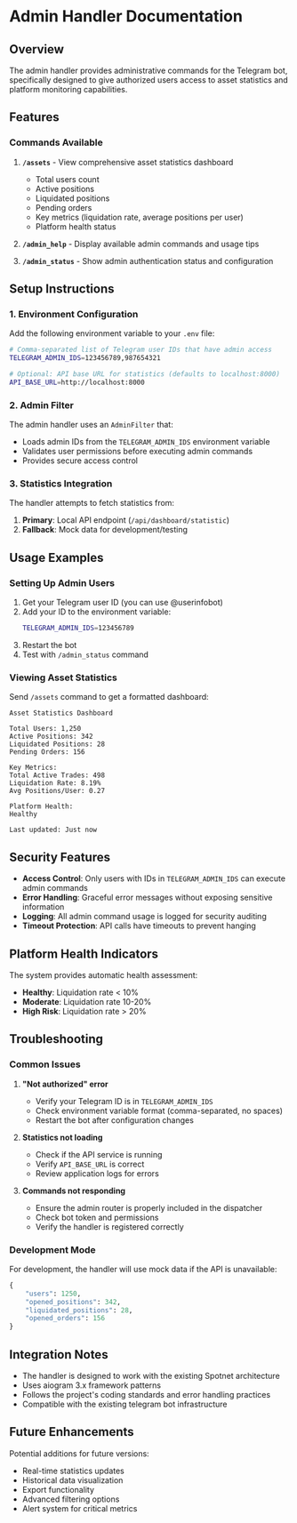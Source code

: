 # Admin Handler Documentation

## Overview

The admin handler provides administrative commands for the Telegram bot, specifically designed to give authorized users access to asset statistics and platform monitoring capabilities.

## Features

### Commands Available

1. **`/assets`** - View comprehensive asset statistics dashboard

   - Total users count
   - Active positions
   - Liquidated positions
   - Pending orders
   - Key metrics (liquidation rate, average positions per user)
   - Platform health status

2. **`/admin_help`** - Display available admin commands and usage tips

3. **`/admin_status`** - Show admin authentication status and configuration

## Setup Instructions

### 1. Environment Configuration

Add the following environment variable to your `.env` file:

```bash
# Comma-separated list of Telegram user IDs that have admin access
TELEGRAM_ADMIN_IDS=123456789,987654321

# Optional: API base URL for statistics (defaults to localhost:8000)
API_BASE_URL=http://localhost:8000
```

### 2. Admin Filter

The admin handler uses an `AdminFilter` that:

- Loads admin IDs from the `TELEGRAM_ADMIN_IDS` environment variable
- Validates user permissions before executing admin commands
- Provides secure access control

### 3. Statistics Integration

The handler attempts to fetch statistics from:

1. **Primary**: Local API endpoint (`/api/dashboard/statistic`)
2. **Fallback**: Mock data for development/testing

## Usage Examples

### Setting Up Admin Users

1. Get your Telegram user ID (you can use @userinfobot)
2. Add your ID to the environment variable:
   ```bash
   TELEGRAM_ADMIN_IDS=123456789
   ```
3. Restart the bot
4. Test with `/admin_status` command

### Viewing Asset Statistics

Send `/assets` command to get a formatted dashboard:

```
Asset Statistics Dashboard

Total Users: 1,250
Active Positions: 342
Liquidated Positions: 28
Pending Orders: 156

Key Metrics:
Total Active Trades: 498
Liquidation Rate: 8.19%
Avg Positions/User: 0.27

Platform Health:
Healthy

Last updated: Just now
```

## Security Features

- **Access Control**: Only users with IDs in `TELEGRAM_ADMIN_IDS` can execute admin commands
- **Error Handling**: Graceful error messages without exposing sensitive information
- **Logging**: All admin command usage is logged for security auditing
- **Timeout Protection**: API calls have timeouts to prevent hanging

## Platform Health Indicators

The system provides automatic health assessment:

- **Healthy**: Liquidation rate < 10%
- **Moderate**: Liquidation rate 10-20%
- **High Risk**: Liquidation rate > 20%

## Troubleshooting

### Common Issues

1. **"Not authorized" error**

   - Verify your Telegram ID is in `TELEGRAM_ADMIN_IDS`
   - Check environment variable format (comma-separated, no spaces)
   - Restart the bot after configuration changes

2. **Statistics not loading**

   - Check if the API service is running
   - Verify `API_BASE_URL` is correct
   - Review application logs for errors

3. **Commands not responding**
   - Ensure the admin router is properly included in the dispatcher
   - Check bot token and permissions
   - Verify the handler is registered correctly

### Development Mode

For development, the handler will use mock data if the API is unavailable:

```python
{
    "users": 1250,
    "opened_positions": 342,
    "liquidated_positions": 28,
    "opened_orders": 156
}
```

## Integration Notes

- The handler is designed to work with the existing Spotnet architecture
- Uses aiogram 3.x framework patterns
- Follows the project's coding standards and error handling practices
- Compatible with the existing telegram bot infrastructure

## Future Enhancements

Potential additions for future versions:

- Real-time statistics updates
- Historical data visualization
- Export functionality
- Advanced filtering options
- Alert system for critical metrics
